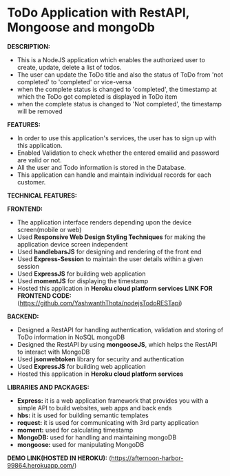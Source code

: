 # ToDo Application with RestAPI, Mongoose and mongoDb

**DESCRIPTION:** 
  - This is a NodeJS application which enables the authorized user to create, update, delete a list of todos.
  - The user can update the ToDo title and also the status of ToDo from 'not completed' to 'completed' or vice-versa
  - when the complete status is changed to 'completed', the timestamp at which the ToDo got completed is displayed in ToDo item
  - when the complete status is changed to 'Not completed', the timestamp will be removed
  
**FEATURES:**
  - In order to use this application's services, the user has to sign up with this application.
  - Enabled Validation to check whether the entered emailid and password are valid or not.
  - All the user and Todo information is stored in the Database.
  - This application can handle and maintain individual records for each customer.

**TECHNICAL FEATURES:**

**FRONTEND:**
   - The application interface renders depending upon the device screen(mobile or web)
   - Used **Responsive Web Design Styling Techniques** for making the application device screen independent 
   - Used **handlebarsJS** for designing and rendering of the front end
   - Used **Express-Session** to maintain the user details within a given session
   - Used **ExpressJS** for building web application
   - Used **momentJS** for displaying the timestamp
   - Hosted this application in **Heroku cloud platform services**
**LINK FOR FRONTEND CODE:**(https://github.com/YashwanthThota/nodejsTodoRESTapi)

**BACKEND:**
   - Designed a RestAPI for handling authentication, validation and storing of ToDo information in NoSQL mongoDB
   - Designed the RestAPI by using **mongooseJS**, which helps the RestAPI to interact with MongoDB
   - Used **jsonwebtoken** library for security and authentication
   - Used **ExpressJS** for building web application
   - Hosted this application in **Heroku cloud platform services**
 
**LIBRARIES AND PACKAGES:**
 - **Express:** it is a web application framework that provides you with a simple API to build websites, web apps and back ends
 - **hbs:** it is used for building semantic templates
 - **request:** it is used for communicating with 3rd party application
 - **moment:** used for calculating timestamp
 - **MongoDB:** used for handling and maintaining mongoDB
 - **mongoose:** used for manipulating MongoDB
 
**DEMO LINK(HOSTED IN HEROKU):**
 (https://afternoon-harbor-99864.herokuapp.com/)
